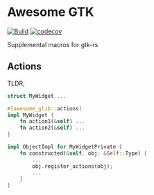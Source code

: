 # Awesome GTK

[![Build](https://github.com/andy128k/awesome-gtk/actions/workflows/build.yml/badge.svg)](https://github.com/andy128k/awesome-gtk/actions/workflows/build.yml)
[![codecov](https://codecov.io/gh/andy128k/awesome-gtk/branch/main/graph/badge.svg)](https://codecov.io/gh/andy128k/awesome-gtk)

Supplemental macros for gtk-rs

## Actions

TLDR;

```rust
struct MyWidget ...

#[awesome_glib::actions]
impl MyWidget {
    fn action1(&self) ...
    fn action2(&self) ...
}

impl ObjectImpl for MyWidgetPrivate {
    fn constructed(&self, obj: &Self::Type) {
        ...
        obj.register_actions(obj);
        ...
    }
}
```
